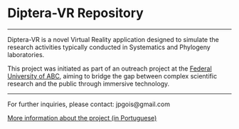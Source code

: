 # Diptera-VR Repository

---

Diptera-VR is a novel Virtual Reality application  designed to simulate the  research activities typically conducted in Systematics and Phylogeny laboratories.

This  project was initiated as part of an outreach project at the [Federal University of ABC](www.ufabc.edu.br), aiming to bridge the gap between complex scientific research and the public through immersive technology.

---

For further inquiries, please contact: &#106;&#112;&#103;&#111;&#105;&#115;&#64;&#103;&#109;&#97;&#105;&#108;&#46;&#99;&#111;&#109;

[More information about the project (in Portuguese)](https://sig.ufabc.edu.br/sigaa/link/public/extensao/visualizacaoAcaoExtensao/1787)
